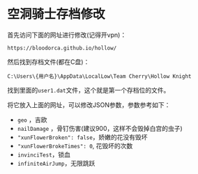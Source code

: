 # 空洞骑士存档修改

首先访问下面的网址进行修改(记得开vpn)：

```url
https://bloodorca.github.io/hollow/
```

然后找到存档文件(都在C盘)：

```url
C:\Users\{用户名}\AppData\LocalLow\Team Cherry\Hollow Knight
```

找到里面的`user1.dat`文件，这个就是第一个存档位的文件。

将它放入上面的网址，可以修改JSON参数，参数参考如下：

* `geo` ，吉欧
* `nailDamage` ，骨钉伤害(建议900，这样不会毁掉白宫的虫子)
* `"xunFlowerBroken": false`，娇嫩的花没有毁坏
* `"xunFlowerBrokeTimes": 0`, 花毁坏的次数
* `invinciTest`，锁血
* `infiniteAirJump`，无限跳跃